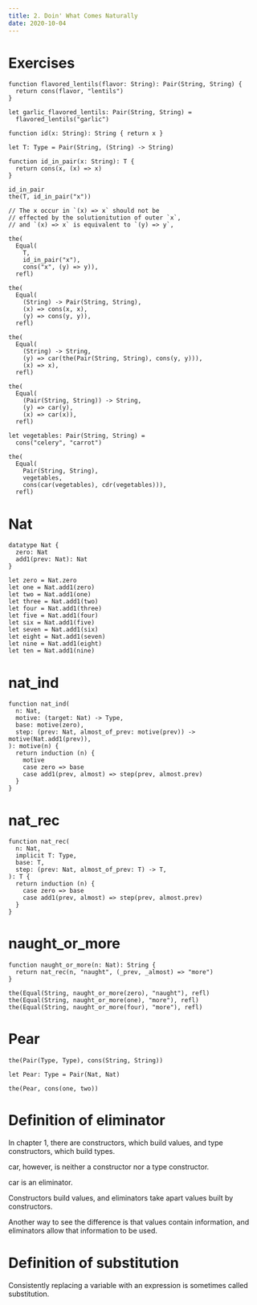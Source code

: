 ```yaml
---
title: 2. Doin' What Comes Naturally
date: 2020-10-04
---
```


# Exercises

```cicada
function flavored_lentils(flavor: String): Pair(String, String) {
  return cons(flavor, "lentils")
}

let garlic_flavored_lentils: Pair(String, String) =
  flavored_lentils("garlic")

function id(x: String): String { return x }

let T: Type = Pair(String, (String) -> String)

function id_in_pair(x: String): T {
  return cons(x, (x) => x)
}

id_in_pair
the(T, id_in_pair("x"))

// The x occur in `(x) => x` should not be
// effected by the solutionitution of outer `x`,
// and `(x) => x` is equivalent to `(y) => y`,

the(
  Equal(
    T,
    id_in_pair("x"),
    cons("x", (y) => y)),
  refl)

the(
  Equal(
    (String) -> Pair(String, String),
    (x) => cons(x, x),
    (y) => cons(y, y)),
  refl)

the(
  Equal(
    (String) -> String,
    (y) => car(the(Pair(String, String), cons(y, y))),
    (x) => x),
  refl)

the(
  Equal(
    (Pair(String, String)) -> String,
    (y) => car(y),
    (x) => car(x)),
  refl)

let vegetables: Pair(String, String) =
  cons("celery", "carrot")

the(
  Equal(
    Pair(String, String),
    vegetables,
    cons(car(vegetables), cdr(vegetables))),
  refl)
```

# Nat

```cicada
datatype Nat {
  zero: Nat
  add1(prev: Nat): Nat
}

let zero = Nat.zero
let one = Nat.add1(zero)
let two = Nat.add1(one)
let three = Nat.add1(two)
let four = Nat.add1(three)
let five = Nat.add1(four)
let six = Nat.add1(five)
let seven = Nat.add1(six)
let eight = Nat.add1(seven)
let nine = Nat.add1(eight)
let ten = Nat.add1(nine)
```

# nat_ind

```cicada
function nat_ind(
  n: Nat,
  motive: (target: Nat) -> Type,
  base: motive(zero),
  step: (prev: Nat, almost_of_prev: motive(prev)) -> motive(Nat.add1(prev)),
): motive(n) {
  return induction (n) {
    motive
    case zero => base
    case add1(prev, almost) => step(prev, almost.prev)
  }
}
```

# nat_rec

```cicada
function nat_rec(
  n: Nat,
  implicit T: Type,
  base: T,
  step: (prev: Nat, almost_of_prev: T) -> T,
): T {
  return induction (n) {
    case zero => base
    case add1(prev, almost) => step(prev, almost.prev)
  }
}
```

# naught_or_more

```cicada
function naught_or_more(n: Nat): String {
  return nat_rec(n, "naught", (_prev, _almost) => "more")
}

the(Equal(String, naught_or_more(zero), "naught"), refl)
the(Equal(String, naught_or_more(one), "more"), refl)
the(Equal(String, naught_or_more(four), "more"), refl)
```

# Pear

```cicada
the(Pair(Type, Type), cons(String, String))

let Pear: Type = Pair(Nat, Nat)

the(Pear, cons(one, two))
```

# Definition of eliminator

In chapter 1, there are constructors, which build values,
and type constructors, which build types.

car, however, is neither a constructor nor a type constructor.

car is an eliminator.

Constructors build values, and eliminators
take apart values built by constructors.

Another way to see the difference is that
values contain information, and eliminators
allow that information to be used.

# Definition of substitution

Consistently replacing a variable with an expression
is sometimes called substitution.
